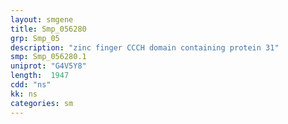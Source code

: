 ```yaml
---
layout: smgene
title: Smp_056280
grp: Smp_05
description: "zinc finger CCCH domain containing protein 31"
smp: Smp_056280.1
uniprot: "G4V5Y8"
length:  1947
cdd: "ns"
kk: ns
categories: sm
---
```

